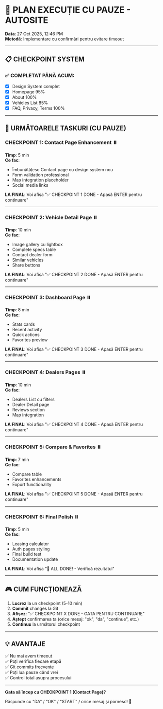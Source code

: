 # 🚀 PLAN EXECUȚIE CU PAUZE - AUTOSITE

**Data**: 27 Oct 2025, 12:46 PM  
**Metodă**: Implementare cu confirmări pentru evitare timeout

---

## 📋 CHECKPOINT SYSTEM

### ✅ COMPLETAT PÂNĂ ACUM:
- [x] Design System complet
- [x] Homepage 95%
- [x] About 100%
- [x] Vehicles List 85%
- [x] FAQ, Privacy, Terms 100%

---

## 🎯 URMĂTOARELE TASKURI (CU PAUZE)

### CHECKPOINT 1: Contact Page Enhancement ⏸️
**Timp**: 5 min  
**Ce fac**:
- Îmbunătățesc Contact page cu design system nou
- Form validation professional
- Map integration placeholder
- Social media links

**LA FINAL**: Voi afișa "✅ CHECKPOINT 1 DONE - Apasă ENTER pentru continuare"

---

### CHECKPOINT 2: Vehicle Detail Page ⏸️
**Timp**: 10 min  
**Ce fac**:
- Image gallery cu lightbox
- Complete specs table
- Contact dealer form
- Similar vehicles
- Share buttons

**LA FINAL**: Voi afișa "✅ CHECKPOINT 2 DONE - Apasă ENTER pentru continuare"

---

### CHECKPOINT 3: Dashboard Page ⏸️
**Timp**: 8 min  
**Ce fac**:
- Stats cards
- Recent activity
- Quick actions
- Favorites preview

**LA FINAL**: Voi afișa "✅ CHECKPOINT 3 DONE - Apasă ENTER pentru continuare"

---

### CHECKPOINT 4: Dealers Pages ⏸️
**Timp**: 10 min  
**Ce fac**:
- Dealers List cu filters
- Dealer Detail page
- Reviews section
- Map integration

**LA FINAL**: Voi afișa "✅ CHECKPOINT 4 DONE - Apasă ENTER pentru continuare"

---

### CHECKPOINT 5: Compare & Favorites ⏸️
**Timp**: 7 min  
**Ce fac**:
- Compare table
- Favorites enhancements
- Export functionality

**LA FINAL**: Voi afișa "✅ CHECKPOINT 5 DONE - Apasă ENTER pentru continuare"

---

### CHECKPOINT 6: Final Polish ⏸️
**Timp**: 5 min  
**Ce fac**:
- Leasing calculator
- Auth pages styling
- Final build test
- Documentation update

**LA FINAL**: Voi afișa "🎉 ALL DONE! - Verifică rezultatul"

---

## 🎮 CUM FUNCȚIONEAZĂ

1. **Lucrez** la un checkpoint (5-10 min)
2. **Commit** changes la Git
3. **Afișez**: "✅ CHECKPOINT X DONE - GATA PENTRU CONTINUARE"
4. **Aștept** confirmarea ta (orice mesaj: "ok", "da", "continue", etc.)
5. **Continuu** la următorul checkpoint

---

## 💡 AVANTAJE

✅ Nu mai avem timeout  
✅ Poți verifica fiecare etapă  
✅ Git commits frecvente  
✅ Poți lua pauze când vrei  
✅ Control total asupra procesului  

---

**Gata să încep cu CHECKPOINT 1 (Contact Page)?**

Răspunde cu "DA" / "OK" / "START" / orice mesaj și pornesc! 🚀
